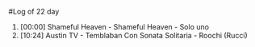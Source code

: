 #Log of 22 day

1. [00:00] Shameful Heaven - Shameful Heaven - Solo uno
1. [10:24] Austin TV - Temblaban Con Sonata Solitaria - Roochi (Rucci)
